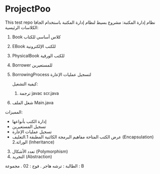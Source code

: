 # ProjectPoo
This test repo
نظام إدارة المكتبة:
مشروع بسيط لنظام إدارة المكتبة باستخدام الجافا
 الكلاسات الرئيسية:                                    
1. Book كلاس أساسي للكتاب
2. EBook للكتب الإلكترونية
3. PhysicalBook للكتب الورقية
4. Borrower للمستعيرين
5. BorrowingProcess لتسجيل عمليات الإعارة

   كيفية التشغيل:
   1. ترجمة javac scr.java
2. شغل الملف Main.java

المميزات:
- إدارة الكتب بأنواعها
- تسجيل المستعيرين
- تسجيل عمليات الإعارة
- عرض الكتب المتاحة
 مفاهيم البرمجة الكائنية المطبقة
1.التغليف (Encapsulation)
2.الوراثة (Inheritance)
3. تعدد الأشكال (Polymorphism)
4. التجريد (Abstraction)

  الطالبة : ترشه هاجر . فوج : 02 . مجموعة : B
